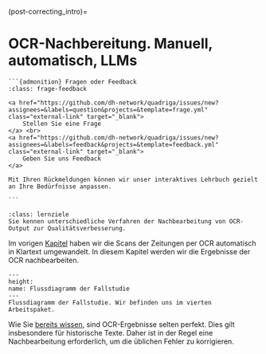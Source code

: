 (post-correcting_intro)=
# OCR-Nachbereitung. Manuell, automatisch, LLMs

````{margin}
```{admonition} Fragen oder Feedback 
:class: frage-feedback

<a href="https://github.com/dh-network/quadriga/issues/new?assignees=&labels=question&projects=&template=frage.yml" class="external-link" target="_blank">
    Stellen Sie eine Frage
</a> <br>
<a href="https://github.com/dh-network/quadriga/issues/new?assignees=&labels=feedback&projects=&template=feedback.yml" class="external-link" target="_blank">
    Geben Sie uns Feedback
</a>

Mit Ihren Rückmeldungen können wir unser interaktives Lehrbuch gezielt an Ihre Bedürfnisse anpassen.

```
````
```{admonition} Groblernziel dieses Kapitels
:class: lernziele
Sie kennen unterschiedliche Verfahren der Nachbearbeitung von OCR-Output zur Qualitätsverbesserung.
```

Im vorigen [Kapitel](ocr) haben wir die Scans der Zeitungen per OCR automatisch in Klartext umgewandelt. In diesem Kapitel werden wir die Ergebnisse der OCR nachbearbeiten. 

```{figure} ../book_images/flow-chart_ocr-postprocessing.jpeg
---
height:
name: Flussdiagramm der Fallstudie
---
Flussdiagramm der Fallstudie. Wir befinden uns im vierten Arbeitspaket.
```

Wie Sie [bereits wissen](../data-input/FS_1_MVP_OCR_Quality), sind OCR-Ergebnisse selten perfekt. Dies gilt insbesondere für historische Texte. Daher ist in der Regel eine Nachbearbeitung erforderlich, um die üblichen Fehler zu korrigieren.
